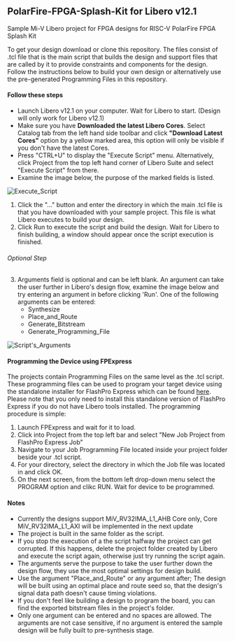 ## PolarFire-FPGA-Splash-Kit for Libero v12.1

Sample Mi-V Libero project for FPGA designs for RISC-V PolarFire FPGA Splash Kit

To get your design download or clone this repository. The files consist of .tcl file that is the main script that builds the design and support files that are called by it to provide constraints and components for the design. Follow the instructions below to build your own design or alternatively use the pre-generated Programming Files in this repository.

#### Follow these steps

- Launch Libero v12.1 on your computer. Wait for Libero to start. (Design will only work for Libero v12.1)
- Make sure you have __Downloaded the latest Libero Cores__. Select Catalog tab from the left hand side toolbar and click __"Download Latest Cores"__ option by a yellow marked area, this option will only be visible if you don't have the latest Cores.
- Press "CTRL+U" to display the "Execute Script" menu. Alternatively, click Project from the top left hand corner of Libero Suite and select "Execute Script" from there.
- Examine the image below, the purpose of the marked fields is listed.

 ![Execute_Script](images/libero_execute.PNG)

1. Click the "..." button and enter the directory in which the main .tcl file is that you have downloaded with your sample project. This file
is what Libero executes to build your design.
2. Click Run to execute the script and build the design. Wait for Libero to finish building, a window should appear once the script execution is finished.

###### Optional Step

3. Arguments field is optional and can be left blank. An argument can take the user further in Libero's design flow, examine the image below and try entering an argument in before clicking 'Run'. One of the following arguments can be entered:
      - Synthesize
      - Place_and_Route
      - Generate_Bitstream
      - Generate_Programming_File


![Script's_Arguments](images/libero_execute_optional.png)

#### Programming the Device using FPExpress

The projects contain Programming Files on the same level as the .tcl script. These programming files can be used to program your target device using the standalone installer for FlashPro Express which can be found [here](https://www.microsemi.com/product-directory/programming/4977-flashpro#software).
Please note that you only need to install this standalone version of FlashPro Express if you do not have Libero tools installed. The programming procedure is simple:
1. Launch FPExpress and wait for it to load.
2. Click into Project from the top left bar and select "New Job Project from FlashPro Express Job"
3. Navigate to your Job Programming File located inside your project folder beside your .tcl script.
4. For your directory, select the directory in which the Job file was located in and click OK.
5. On the next screen, from the bottom left drop-down menu select the PROGRAM option and clikc RUN. Wait for device to be programmed.


#### Notes

- Currently the designs support MiV_RV32IMA_L1_AHB Core only, Core MiV_RV32IMA_L1_AXI will be implemented in the next update
- The project is built in the same folder as the script.
- If you stop the execution of a the script halfway the project can get corrupted. If this happens, delete the project folder created by Libero and execute the script again, otherwise just try running the script again.
- The arguments serve the purpose to take the user further down the design flow, they use the most optimal settings for design build.
- Use the argument "Place_and_Route" or any argument after; The design will be built using an optimal place and route seed so, that the design's signal data path doesn't cause timing violations.
- If you don't feel like building a design to program the board, you can find the exported bitstream files in the project's folder.
- Only one argument can be entered and no spaces are allowed. The arguments are not case sensitive, if no argument is entered the sample design will be fully built to pre-synthesis stage.
